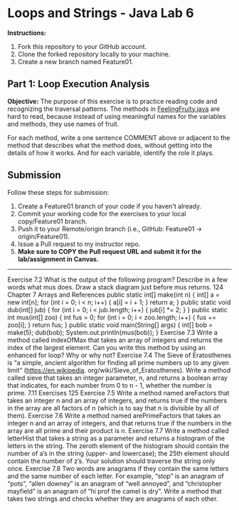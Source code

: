 # Loops and Strings - Java Lab 6

**Instructions:**
1. Fork this repository to your GitHub account.
2. Clone the forked repository locally to your machine.
3. Create a new branch named Feature01.

## Part 1: Loop Execution Analysis

**Objective:**
The purpose of this exercise is to practice reading code and recognizing the traversal patterns. The methods in [FeelingFruity.java](src/FellingFruity.java) are hard to read, because instead of using meaningful names for the variables and methods, they use names of fruit.

For each method, write a one sentence COMMENT above or adjacent to the method that describes what the method does, without getting into the details of how it works. And for each variable, identify the role it plays.

## Submission
Follow these steps for submission:
1. Create a Feature01 branch of your code if you haven't already.
2. Commit your working code for the exercises to your local copy/Feature01 branch.
3. Push it to your Remote/origin branch (i.e., GitHub: Feature01 -> origin/Feature01).
4. Issue a Pull request to my instructor repo.
5. **Make sure to COPY the Pull request URL and submit it for the lab/assignment in Canvas.**

-----------



Exercise 7.2 What is the output of the following program? Describe in a
few words what mus does. Draw a stack diagram just before mus returns.
124 Chapter 7 Arrays and References
public static int[] make(int n) {
int[] a = new int[n];
for (int i = 0; i < n; i++) {
a[i] = i + 1;
}
return a;
}
public static void dub(int[] jub) {
for (int i = 0; i < jub.length; i++) {
jub[i] *= 2;
}
}
public static int mus(int[] zoo) {
int fus = 0;
for (int i = 0; i < zoo.length; i++) {
fus += zoo[i];
}
return fus;
}
public static void main(String[] args) {
int[] bob = make(5);
dub(bob);
System.out.println(mus(bob));
}
Exercise 7.3 Write a method called indexOfMax that takes an array of
integers and returns the index of the largest element. Can you write this
method by using an enhanced for loop? Why or why not?
Exercise 7.4 The Sieve of Eratosthenes is “a simple, ancient algorithm for
finding all prime numbers up to any given limit” (https://en.wikipedia.
org/wiki/Sieve_of_Eratosthenes).
Write a method called sieve that takes an integer parameter, n, and returns
a boolean array that indicates, for each number from 0 to n - 1, whether the
number is prime.
7.11 Exercises 125
Exercise 7.5 Write a method named areFactors that takes an integer n
and an array of integers, and returns true if the numbers in the array are all
factors of n (which is to say that n is divisible by all of them).
Exercise 7.6 Write a method named arePrimeFactors that takes an integer
n and an array of integers, and that returns true if the numbers in the array
are all prime and their product is n.
Exercise 7.7 Write a method called letterHist that takes a string as a
parameter and returns a histogram of the letters in the string. The zeroth
element of the histogram should contain the number of a’s in the string (upper-
and lowercase); the 25th element should contain the number of z’s. Your
solution should traverse the string only once.
Exercise 7.8 Two words are anagrams if they contain the same letters and
the same number of each letter. For example, “stop” is an anagram of “pots”,
“allen downey” is an anagram of “well annoyed”, and “christopher mayfield”
is an anagram of “hi prof the camel is dry”. Write a method that takes two
strings and checks whether they are anagrams of each other.
